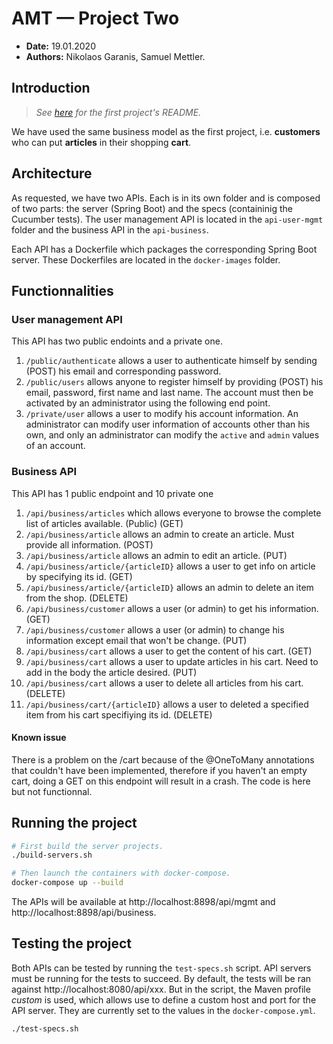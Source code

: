 # AMT — Project Two

* **Date:** 19.01.2020
* **Authors:** Nikolaos Garanis, Samuel Mettler.

## Introduction

> *See [here](https://github.com/nyg/amt-project-one/blob/master/README.md) for the first project's README.*

We have used the same business model as the first project, i.e. **customers** who can put **articles** in their shopping **cart**.

## Architecture

As requested, we have two APIs. Each is in its own folder and is composed of two parts: the server (Spring Boot) and the specs (containinig the Cucumber tests). The user management API is located in the `api-user-mgmt` folder and the business API in the `api-business`.

Each API has a Dockerfile which packages the corresponding Spring Boot server. These Dockerfiles are located in the `docker-images` folder.

## Functionnalities

### User management API

This API has two public endoints and a private one.

1. `/public/authenticate` allows a user to authenticate himself by sending (POST) his email and corresponding password.
2. `/public/users` allows anyone to register himself by providing (POST) his email, password, first name and last name. The account must then be activated by an administrator using the following end point.
3. `/private/user` allows a user to modify his account information. An administrator can modify user information of accounts other than his own, and only an administrator can modify the `active` and `admin` values of an account.

### Business API

This API has 1 public endpoint and 10 private one

1. `/api/business/articles` which allows everyone to browse the complete list of articles available. (Public) (GET)
2. `/api/business/article` allows an admin to create an article. Must provide all information. (POST)
3. `/api/business/article` allows an admin to edit an article. (PUT)
4. `/api/business/article/{articleID}` allows a user to get info on article by specifying its id. (GET)
5. `/api/business/article/{articleID}` allows an admin to delete an item from the shop. (DELETE)
6. `/api/business/customer` allows a user (or admin) to get his information. (GET)
7. `/api/business/customer` allows a user (or admin) to change his information except email that won't be change. (PUT) 
8. `/api/business/cart` allows a user to get the content of his cart. (GET)
9. `/api/business/cart` allows a user to update articles in his cart.  Need to add in the body the article desired. (PUT)
10. `/api/business/cart` allows a user to delete all articles from his cart. (DELETE)
11. `/api/business/cart/{articleID}` allows a user to deleted a specified item from his cart specifiying its id. (DELETE)


#### Known issue 

There is a problem on the /cart because of the @OneToMany annotations that couldn't have been implemented, therefore if you haven't an empty cart, doing a GET on this endpoint will result in a crash.
The code is here but not functionnal.

## Running the project

```sh
# First build the server projects.
./build-servers.sh

# Then launch the containers with docker-compose.
docker-compose up --build
```

The APIs will be available at http://localhost:8898/api/mgmt and http://localhost:8898/api/business.

## Testing the project

Both APIs can be tested by running the `test-specs.sh` script. API servers must be running for the tests to succeed. By default, the tests will be ran against http://localhost:8080/api/xxx. But in the script, the Maven profile *custom* is used, which allows use to define a custom host and port for the API server. They are currently set to the values in the `docker-compose.yml`.

```sh
./test-specs.sh
```
